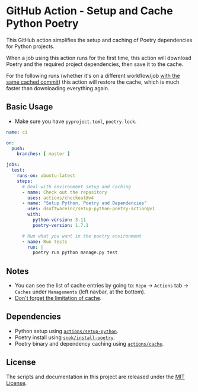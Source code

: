 # GitHub Action - Setup and Cache Python Poetry

This GitHub action simplifies the setup and caching of Poetry dependencies for Python projects.

When a job using this action runs for the first time, this action will download Poetry and the required project
dependencies, then save it to the cache.

For the following runs (whether it's on a different workflow/job [with the same cached commit][1])
this action will restore the cache, which is much faster than downloading everything again.

## Basic Usage

* Make sure you have `pyproject.toml`, `poetry.lock`.

```yaml
name: ci

on:
  push:
    branches: [ master ]

jobs:
  test:
    runs-on: ubuntu-latest
    steps:
      # Deal with environment setup and caching      
      - name: Check out the repository
        uses: actions/checkout@v4
      - name: "Setup Python, Poetry and Dependencies"
        uses: dsoftwareinc/setup-python-poetry-action@v1
        with:
          python-version: 3.11
          poetry-version: 1.7.1

      # Run what you want in the poetry environment
      - name: Run tests
        run: |
          poetry run python manage.py test
```

## Notes

* You can see the list of cache entries by going to:
  `Repo` -> `Actions` tab -> `Caches` under `Managements` (left navbar, at the bottom).
* [Don't forget the limitation of cache][2].

## Dependencies

* Python setup using [`actions/setup-python`][3].
* Poetry install using [`snok/install-poetry`][4].
* Poetry binary and dependency caching using [`actions/cache`][5].

## License

The scripts and documentation in this project are released under the [MIT License][6].



[1]:https://docs.github.com/en/actions/using-workflows/caching-dependencies-to-speed-up-workflows#restrictions-for-accessing-a-cache
[2]:https://docs.github.com/en/actions/using-workflows/caching-dependencies-to-speed-up-workflows#usage-limits-and-eviction-policy
[3]:https://github.com/actions/setup-python
[4]:https://github.com/snok/install-poetry
[5]:https://github.com/actions/cache
[6]:LICENSE